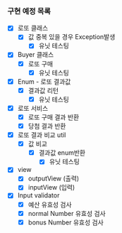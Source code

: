 ### 구현 예정 목록

- [X] 로또 클래스
    - [X] 값 중복 있을 경우 Exception발생
        - [X] 유닛 테스팅
- [X] Buyer 클래스
    - [X] 로또 구매
        - [X] 유닛 테스팅
- [X] Enum - 로또 결과값
    - [X] 결과값 리턴
        - [X] 유닛 테스팅
- [X] 로또 서비스
    - [X] 로또 구매 결과 반환
    - [X] 당첨 결과 반환
- [x] 로또 결과 비교 util
    - [X] 값 비교
        - [X] 결과값 enum반환
            - [X] 유닛 테스팅
- [x] view
    - [x] outputView (출력)
    - [x] inputView (입력)
- [x] Input validator
    - [x] 예산 유효성 검사
    - [x] normal Number 유효성 검사
    - [x] bonus Number 유효성 검사